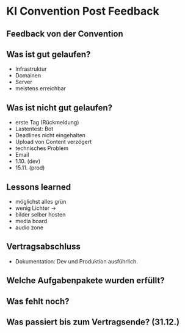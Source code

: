 # KI Convention Post Feedback

## Feedback von der Convention

## Was ist gut gelaufen?

- Infrastruktur
- Domainen
- Server
- meistens erreichbar

## Was ist nicht gut gelaufen?

- erste Tag (Rückmeldung)
- Lastentest: Bot
- Deadlines nicht eingehalten
- Upload von Content verzögert
- technisches Problem
- Email
- 1.10. (dev)
- 15.11. (prod)


## Lessons learned
- möglichst alles grün
- wenig Lichter -> 
- bilder selber hosten 
- media board
- audio zone


## Vertragsabschluss

-  Dokumentation: Dev und Produktion ausführlich.

## Welche Aufgabenpakete wurden erfüllt?

## Was fehlt noch?

## Was passiert bis zum Vertragsende? (31.12.)
